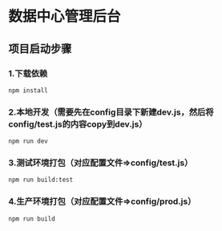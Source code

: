 
# 数据中心管理后台

## 项目启动步骤

### 1.下载依赖
```
npm install
```

### 2.本地开发（需要先在config目录下新建dev.js，然后将config/test.js的内容copy到dev.js）
```
npm run dev
```

### 3.测试环境打包（对应配置文件=>config/test.js）
```
npm run build:test
```

### 4.生产环境打包（对应配置文件=>config/prod.js）
```
npm run build
```
